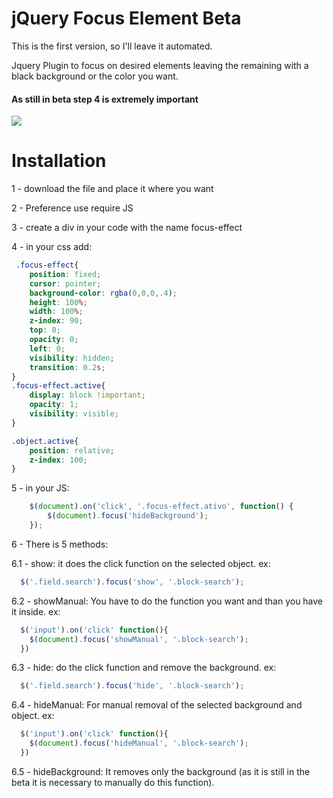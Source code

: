 # jQuery Focus Element Beta

This is the first version, so I'll leave it automated.

Jquery Plugin to focus on desired elements leaving the remaining with a black background or the color you want.

#### As still in beta step 4 is extremely important

![](gif-github.gif)

# Installation

1 - download the file and place it where you want

2 - Preference use require JS

3 - create a div in your code with the name focus-effect

4 - in your css add:

```css
 .focus-effect{ 
    position: fixed;
    cursor: pointer;
    background-color: rgba(0,0,0,.4);
    height: 100%;
    width: 100%;
    z-index: 90;
    top: 0;
    opacity: 0;
    left: 0;
    visibility: hidden;
    transition: 0.2s;
}
.focus-effect.active{
    display: block !important;
    opacity: 1;
    visibility: visible;
}

.object.active{
    position: relative;
    z-index: 100;
}
```

5 - in your JS:
```javascript
    $(document).on('click', '.focus-effect.ativo', function() {
        $(document).focus('hideBackground');
    });
```


6 - There is 5 methods: 

6.1 - show: it does the click function on the selected object. ex:
```javascript
  $('.field.search').focus('show', '.block-search');
```
6.2 - showManual: You have to do the function you want and than you have it inside. ex:
```javascript
  $('input').on('click' function(){
    $(document).focus('showManual', '.block-search');
  }) 
```

6.3 - hide: do the click function and remove the background. ex:
```javascript
  $('.field.search').focus('hide', '.block-search');
```

6.4 - hideManual: For manual removal of the selected background and object. ex:
```javascript
  $('input').on('click' function(){
    $(document).focus('hideManual', '.block-search');
  })
```
  
6.5 - hideBackground: It removes only the background (as it is still in the beta it is necessary to manually do this function).


